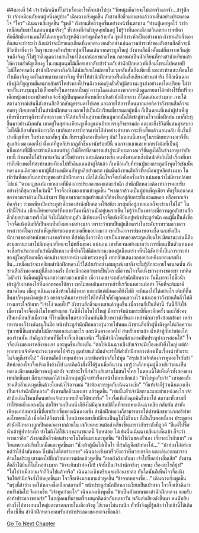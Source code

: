 ##ตอนที่ 14 เจ้าสำนักเฉินที่ไม่ว่าเรื่องอะไรก็จะเข้าไปยุ่ง
“วัยหนุ่มก็ควรจะไม่เอาจริงเอาจัง...ข้ารู้สึกว่า เจ้าเหมือนกับคนผู้หนึ่งอยู่บ้าง” เฉินฉางเซิงพูดขึ้น
ถังซานสือลิ่วมองเขาแล้วถามขึ้นอย่างประหลาดใจ “ใคร”
เฉินฉางเซิงพูดขึ้น “ซูหลี”
ถังซานสือลิ่วพูดขึ้นอย่างหน้าชื่นตาบาน “ท่านปู่เคยพูดไว้ ว่าข้าเหมือนกับเขาในตอนหนุ่มจริงๆ”
ทั้งสองที่กำลังพูดคุยกันอยู่ ไม่รู้ว่าที่นอกเมืองสวินหยาง เทพธิดาศักดิ์สิทธิ์แห่งแดนใต้ได้เคยพูดกับซูหลีด้วยคำพูดที่คล้ายกัน ซูหลีบ้าระห่ำเป็นอย่างมาก ถังซานสือลิ่วเองก็แสนจะบ้าระห่ำ ถึงแม้ว่าจะมีรายละเอียดที่แตกต่าง ยกตัวอย่างเช่นความบ้าระห่ำของถังซานสือลิ่วจะมีชีวิตชีวายิ่งกว่า
ในฐานะของอัจฉริยะหนุ่มที่โดดเด่นจากตระกูลใหญ่ ถังซานสือลิ่วตั้งแต่ที่มาจากเวิ่นสุ่ยจนถึงจิงตู ก็ไม่รู้ว่าดึงดูดความสนใจมาได้มากน้อยขนาดไหน กลายมาเป็นนักเรียนที่ทางสำนักเทียนเต้าให้ความสำคัญเลี้ยงดู ในงานชุมนุมไม้เลื้อยเขากลับเข้าร่วมกับสำนักฝึกหลวงที่เสื่อมโทรมไปหลายปี
ไม่มีใครคาดถึง สำนักฝึกหลวงถึงกับได้นักเรียนใหม่ภายในเวลาอันสั้นถึงเพียงนี้ และสะท้านสะเทือนไปทั่วเมืองจิงตู แต่ในสายตาของชาวจิงตู ที่ทำให้สำนักฝึกหลวงฟื้นคืนชื่อเสียงอย่างแท้จริง ก็คือเฉินฉางเซิงผู้มีสัญญาหมั้นหมายกับสวีโหย่วหรงไปจนถึงองค์หญิงลั่วลั่วผู้มีสถานะสูงส่งอย่างหาใดเปรียบ ไม่ว่าจะเป็นงานชุมนุมไม้เลื้อยหรือในการสอบใหญ่ ความโดดเด่นของพวกเขาดึงดูดสายตาได้อย่างไร้ที่เปรียบ เด็กหนุ่มเผ่าหมาป่าอย่างเจ๋อซิ่วผู้เป็นบุคคลที่คาบเกี่ยวกับสำนักฝึกหลวง ก็โดดเด่นอย่างมาก ภายใต้สถานการณ์เช่นนี้ถังซานสือลิ่วกลับดูธรรมดาไปเลย
และภายใต้การที่คนมากมายคิดว่าถังซานสือลิ่วจะค่อยๆ เงียบหายไปในสำนักฝึกหลวง กลายไปเป็นนักเรียนที่ธรรมดาผู้หนึ่ง ก็เป็นตอนที่เหล่าผู้บำเพ็ญเพียรซึ่งบรรลุถึงระดับทะลวงอเวจีได้สำเร็จในสุสานเทียนซูพวกนั้นได้เข้าสู่สวนโจวเพื่อฝึกฝน เขาก็ปะทุขึ้นมาอย่างฉับพลัน
เขาอยู่ในสุสานเทียนซูเพื่อดูแผ่นป้ายบรรลุสัจธรรมต่อ และละทิ้งชีวิตที่แสนสุขสบาย ไม่ได้ขี้เกียจสันหลังยาวอีก เขากินอาหารที่กวนเฟยไป๋ทำอย่างลำบาก กระชับเสื้อแล้วนอนหลับ ตื่นขึ้นก็บำเพ็ญเพียร ในช่วงเวลาสั้นๆ นั้น ก็บรรลุถึงสองขั้นติดๆ กัน!
ในตอนนี้เขาอยู่ในระดับทะลวงอเวจีขั้นสูงแล้ว มองออกไป ตั้งแต่ที่ซูหลีปรากฏตัวขึ้นมานับร้อยปีนี้ นอกจากเขาและพวกหวังผ้อที่เป็นผู้แข็งแกร่งที่มีชื่อสะท้านดินแดนต้าลู่ ยังมีใครที่สามารถเข้าสู่ระดับทะลวงอเวจีขั้นสูงได้ในช่วงอายุเท่ากับเขานี้ ถ้าหากไม่ใช่ชิวซานจวิน สวีโหย่วหรง และเฉินฉางเซิง คนทั้งสามคนซึ่งผิดปกติเกินไป เรื่องที่เขาทำก็เพียงพอให้สะท้านสะเทือนไปทั่วดินแดนต้าลู่ได้แล้ว
ก็เหมือนกับที่ท่านปู่ของตระกูลถังพูดไว้เช่นนั้น หลานคนเดียวของเขาผู้นี้ช่างเหมือนกับซูหลีอย่างมาก เช่นนั้นถังซานสือลิ่วที่เหมือนซูหลีอย่างมาก ในเช้าวันที่สองที่นอกประตูของสำนักฝึกหลวง เมื่อได้เห็นโจวจื้อเหิงอีกครั้งแล้ว แน่นอนว่าไม่มีทางปล่อยไปแน่
“ตามกฎของนิกายหลวงที่มีต่อการประลองของแต่ละสำนัก สำนักฝึกหลวงต้องทำการตอบรับอย่างช้าที่สุดภายในวันนี้”
โจวจื้อเหิงมองเขาแล้วพูดขึ้น “พวกเราล้วนเป็นผู้บำเพ็ญเพียร ศัตรูในอนาคตของพวกเราล้วนเป็นเผ่ามาร ปัญหามากมายสุดท้ายแล้วก็ต้องขึ้นอยู่กับกระบี่และคมหอก หรือพวกเจ้าคิดจริงๆ ว่าขอเพียงปิดประตูสำนักของสำนักฝึกหลวงให้สนิท มรสุมที่อยู่ภายนอกก็จะเข้ามาไม่ได้”
ในเช้านี้ไร้ฝน เทียนไห่หยาเอ๋อร์ที่หลายวันมานี้ล้วนนั่งอยู่บนรถเข็น ไม่รู้ว่าเป็นเพราะเมื่อวานถูกถังซานสือลิ่วถีบอย่างแรงหรือไม่ จึงไม่ได้ปรากฏตัว มีเพียงแค่โจวจื้อเหิงที่ยืนอยู่หน้าประตูสำนัก
คนผู้นี้เป็นดั่งชื่อ โจวจื้อเหิงเดิมทีก็เป็นคนที่หยิ่งผยองอย่างมาก เพราะว่าเขาเป็นผู้แข็งแกร่งในระดับรวบรวมดวงดาว พรสวรรค์ในการบำเพ็ญเพียรของเขายอดเยี่ยมอย่างมาก เขาเป็นอาจารย์ของหอจงซื่อ และยังเป็นนักบวชของตำหนักขบวนรถอริพ่าย ที่สำคัญยิ่งกว่าคือ เขาเป็นแขกของตระกูลเทียนไห่
มีสถานะเช่นนี้ถึงสามสถานะ เขาไม่มีเหตุผลที่ตนจะไม่หยิ่งผยอง แน่นอน เขาชัดเจนอย่างมากว่า การที่ตนเป็นตัวแทนหอจงซื่อท้าประลองกับสำนักฝึกหลวง ที่จริงก็ไม่ดีต่อสถานะของผู้แข็งแกร่ง เห็นได้ชัดว่านี่เป็นการกระทำของผู้ใหญ่รังแกเด็ก ค่อนข้างจะขายหน้า แต่เพราะเหตุนี้ เขากลับแสดงออกอย่างหยิ่งผยองมากยิ่งขึ้น...เหมือนว่าจะเหยียบสำนักฝึกหลวงไว้ใต้ฝ่าเท้าอย่างสมบูรณ์ เขาถึงจะไม่รู้สึกละอายใจขนาดนั้น
ถังซานสือลิ่วมองคนผู้นี้ถึงสองครั้ง ถึงจะนึกออกว่าเขาเป็นใคร
เมื่อวานโจวจื้อเหิงขวางทางของเขา เขาคิดไม่ถึงว่า วันนี้คนผู้นี้จะมาขวางทางของเขาอีก
เมื่อวานเขาจะกลับสำนักฝึกหลวง วันนี้เขาจะไปซื้อน้ำเต้าหู้กับปาท่องโก๋ที่นอกตรอกไป่ฮวา เขาไม่ชอบกินอาหารเช้าที่เซวียนหยวนผ้อทำ โจ๊กที่จะต้มมาดีขนาดไหน เมื่อถูกเฉินฉางเซิงห้ามใส่น้ำตาล และแม้แต่ผักดองก็ยังไม่มี จะกินลงไปได้อย่างไร
เดิมทีตื่นขึ้นมาก็หงุดหงิดอยู่แล้ว อยากจะกินอาหารเช้าให้ได้ดั่งใจก็ยังถูกคนขวางไว้ แน่นอนว่าถังซานสือลิ่วไม่มีทางเกรงใจกับเขา
“เจ้าโง่ หลบไป” ถังซานสือลิ่วมองเขาแล้วพูดขึ้น
เมื่อวานก็เป็นสี่คำนี้ วันนี้ก็ยังใช่
เมื่อวานโจวจื้อเหิงโมโหอย่างมาก วันนี้ยิ่งโมโหไปใหญ่ มือขวาจับด้ามกระบี่ที่เอวอีกครั้ง และก็ยังคงเป็นเหมือนกับเมื่อวาน ที่โรงเตี๊ยมในตรอกนั้นพลันมีเสียงหาวดังขึ้นมา เหล่านักบวชจึงล้อมเข้ามา เหล่าทหารเองก็ง้างคันธนูในมือ
หน้าประตูสำนักฝึกหลวงวุ่นวายไปหมด ถังซานสือลิ่วผู้ซึ่งดึงดูดให้เกิดความวุ่นวายนี้ขึ้นมากลับไม่มีการตอบสนองอะไร และเดินตรงออกไป
สำหรับเขาแล้ว น้ำเต้าหู้กับปาท่องโก๋ของร้านนั้น สำคัญกว่าคนที่ชื่อโจวจื้อเหิงมากนัก
“ไม่มีสำนักไหนที่สามารถปิดประตูทำการสอนได้”
โจวจื้อเหิงมองเงาหลังของเขา และพูดขึ้นเสียงเย็น “ต่อให้เฉินฉางเซิงกับเจ้าจะมีเบื้องหลังยิ่งใหญ่ แต่ถ้าหากพวกเจ้าคิดจะถ่วงเวลาต่อไปจริงๆ สุดท้ายแล้วมีแต่จะทำให้สำนักฝึกหลวงต้องเป็นเรื่องน่าหัวเราะในจิงตูก็เท่านั้น!”
ถังซานสือลิ่วหยุดเท้าลง และหันหน้ากลับไปพูด “สรุปแล้วเจ้าต้องการพูดอะไรกับข้า”
สีหน้าของโจวจื้อเหิงแข็งค้างไป และคิดถึงสิ่งที่ได้รู้มาเมื่อคืนวาน เขารู้ว่าเด็กหนุ่มผู้นี้อาศัยว่าตนเป็นหลานเพียงคนเดียวของผู้เฒ่าถัง จะทำอะไรก็กำเริบเสิบสานไม่สนใจใคร ในตอนนี้ได้เห็นคิ้วทั้งสองของเขาเลิกขึ้นมา ก็สามารถเดาได้ว่าเด็กหนุ่มผู้นี้จะทำเรื่องหน้าไม่อายอีกแล้ว
“ข้าไม่พูดกับเจ้า”
เขามองถังซานสือลิ่วและพูดขึ้นด้วยใบหน้าไร้อารมณ์ “ข้าต้องการพูดกับเฉินฉางเซิง”
“ที่แท้เจ้าก็รู้ว่าเฉินฉางเซิงเป็นเจ้าสำนักฝึกหลวง” ถังซานสือลิ่วมองเขา แล้วพูดขึ้น “เช่นนั้นตัวเจ้ามีสถานะและตำแหน่งอะไร เจ้าสำนักเฉินใช่คนที่คนอย่างเจ้าอยากพบก็จะได้พบหรือ”
โจวจื้อเหิงถึงฉุกคิดขึ้นมาได้ สถานะทั้งสามที่ทำให้ตนยิ่งผยองนั้น ต่อให้รวมเป็นหนึ่งก็ยังไม่มีคุณสมบัติใดที่จะขอพบเฉินฉางเซิง กลับกัน ลำพังเพียงแค่ก่อนหน้านี้ที่เขาเรียกชื่อของเฉินฉางเซิง สำนักฝึกหลวงก็สามารถขอให้ตำหนักขบวนรถอริพ่ายลงโทษตนได้
เมื่อคิดได้ถึงตรงนี้ ใบหน้าของเขาก็เปลี่ยนเป็นดูไม่ได้ขึ้นมา
ก็เป็นในตอนนี้เอง ประตูของสำนักฝึกหลวงถูกเปิดออกมาจากด้านใน เซวียนหยวนผ้อส่งเสียงขึ้นมาราวกับระฆังที่ถูกตี “ก็แค่ไปซื้อน้ำเต้าหู้ปาท่องโก๋ ทำไมถึงได้ใช้เวลานานขนาดนี้ รีบหน่อย ไม่เช่นนั้นเฉินฉางเซิงมาเห็นเข้า ก็จะว่าพวกเราอีก”
ถังซานสือลิ่วค่อนข้างจะโมโหขึ้นมา และพูดขึ้น “ข้าใช้เงินของตัวเอง เกี่ยวอะไรกับเขา”
เซวียนหยวนผ้อรีบโบกมือและพูดขึ้นมา “น้ำเต้าหู้นั้นไม่เป็นไร ที่สำคัญคือปาท่องโก๋...”
“ปาท่องโก๋อร่อย แต่ว่าใช้น้ำมันทอด ซึ่งมันไม่ดีต่อร่างกาย” เฉินฉางเซิงมาเร็วยิ่งกว่าที่พวกเขาคิด และเดินออกมาจากด้านในประตู เขามองไปที่เซวียนหยวนผ้อแล้วพูดขึ้น “ลากถังถังกลับมา เจ้าไปซื้ออย่างอื่นเสีย”
ถังซานสือลิ่วได้ยินก็โมโหอย่างมาก “ข้าจะกินปาท่องโก๋! เจ้านี่เป็นเจ้าสำนักจริงๆ เลยนะ เรื่องอะไรก็ยุ่ง!”
“ไม่ใช่ว่าเมื่อวานเจ้าก็กินไปแล้วหรือ”
เฉินฉางเซิงเตรียมจะเตือนเขาต่อ ทันใดนั้นก็เห็นโจวจื้อเหิง จิตใต้สำนึกจึงสั่งให้หยุดขึ้นมา
โจวจื้อเหิงมองเขาแล้วพูดขึ้น “ข้าจากหอจงซื่อ...”
เฉินฉางเซิงพูดขึ้น “พรุ่งนี้ข้าว่าง ขอให้หอจงซื่อเลือกสถานที่”
หน้าประตูสำนักฝึกหลวงเงียบเป็นเป่าสาก
โจวจื้อเหิงคิดว่าตนฟังผิดไป จึงถามขึ้น “เจ้าพูดว่าอะไร”
เฉินฉางเซิงพูดขึ้น “ข้าเป็นตัวแทนของสำนักฝึกหลวง ยอมรับคำท้าประลองของเจ้า”
ในกลุ่มคนที่มาชมเรื่องสนุกติดต่อกันหลายวัน พลันส่งเสียงดังขึ้นมา
คนนับสิบต่างวิ่งไปทางถนนใหญ่และตรอกภายในเมืองจิงตู
ใช้เวลาไม่นานนัก ทั่วทั้งจิงตูก็รู้แล้วว่าในเช้านี้ได้เกิดเรื่องนี้ขึ้น
สำนักฝึกหลวงยอมรับคำท้าประลองของหอจงซื่อแล้ว


[Go To Next Chapter]( ./444.md)